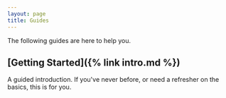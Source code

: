 ```yaml
---
layout: page
title: Guides
---
```


<p class="lead">The following guides are here to help you.</p>

## [Getting Started]({% link intro.md %})

A guided introduction. If you've never before, or need a refresher on the basics, this is for you.

